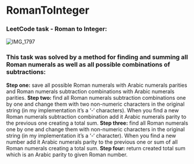 # RomanToInteger
### LeetCode task - Roman to Integer:
![IMG_1797](https://github.com/user-attachments/assets/fcccec21-c7ec-4ca4-92a8-5e68cac98844)
### This task was solved by a method for finding and summing all Roman numerals as well as all possible combinations of subtractions:
**Step one:** save all possible Roman numerals with Arabic numerals parities and Roman numerals subtraction combinations with Arabic numerals parities.
**Step two:** find all Roman numerals subtraction combinations one by one and change them with two non-numeric characters in the original string (in my implementation it’s a ‘-‘ characters). When you find a new Roman numerals subtraction combination add it Arabic numerals parity to the previous one creating a total sum.
**Step three:** find all Roman numerals one by one and change them with non-numeric characters in the original string (in my implementation it’s a ‘-‘ character). When you find a new number add it Arabic numerals parity to the previous one or sum of all Roman numerals creating a total sum.
**Step four:** return created total sum which is an Arabic parity to given Roman number.
